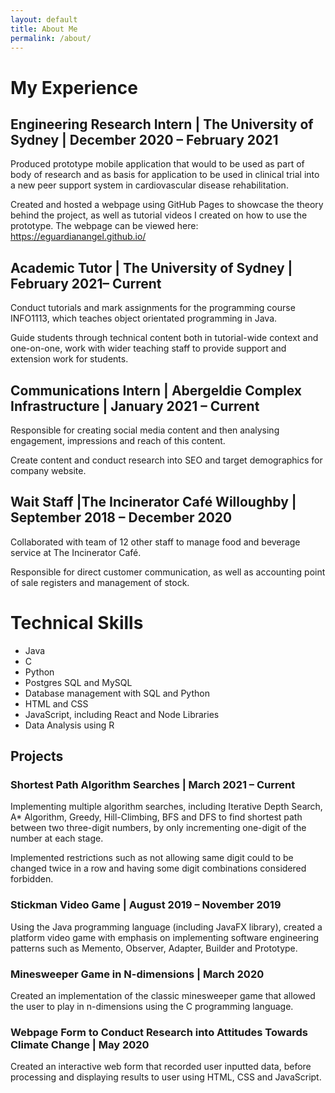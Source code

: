 ```yaml
---
layout: default
title: About Me
permalink: /about/
---
```

# My Experience

## Engineering Research Intern | The University of Sydney | December 2020 – February 2021

Produced prototype mobile application that would to be used as part of body of research and as basis for application to be used in clinical trial into a new peer support system in cardiovascular disease rehabilitation.

Created and hosted a webpage using GitHub Pages to showcase the theory behind the project, as well as tutorial videos I created on how to use the prototype. The webpage can be viewed here: https://eguardianangel.github.io/

## Academic Tutor | The University of Sydney | February 2021– Current

Conduct tutorials and mark assignments for the programming course INFO1113, which teaches object orientated programming in Java.

Guide students through technical content both in tutorial-wide context and one-on-one, work with wider teaching staff to provide support and extension work for students.

## Communications Intern | Abergeldie Complex Infrastructure | January 2021 – Current

Responsible for creating social media content and then analysing engagement, impressions and reach of this content.

Create content and conduct research into SEO and target demographics for company website.

## Wait Staff |The Incinerator Café Willoughby | September 2018 – December 2020

Collaborated with team of 12 other staff to manage food and beverage service at The Incinerator Café.

Responsible for direct customer communication, as well as accounting point of sale registers and management of stock.

# Technical Skills

* Java
* C
* Python
* Postgres SQL and MySQL
* Database management with SQL and Python
* HTML and CSS
* JavaScript, including React and Node Libraries
* Data Analysis using R

## Projects

### Shortest Path Algorithm Searches | March 2021 – Current

Implementing multiple algorithm searches, including Iterative Depth Search, A* Algorithm, Greedy, Hill-Climbing, BFS and DFS to find shortest path between two three-digit numbers, by only incrementing one-digit of the number at each stage.

Implemented restrictions such as not allowing same digit could to be changed twice in a row and having some digit combinations considered forbidden.

### Stickman Video Game | August 2019 – November 2019

Using the Java programming language (including JavaFX library), created a platform video game with emphasis on implementing software engineering patterns such as Memento, Observer, Adapter, Builder and Prototype.

### Minesweeper Game in N-dimensions | March 2020

Created an implementation of the classic minesweeper game that allowed the user to play in n-dimensions using the C programming language.

### Webpage Form to Conduct Research into Attitudes Towards Climate Change | May 2020

Created an interactive web form that recorded user inputted data, before processing and displaying results to user using HTML, CSS and JavaScript.
